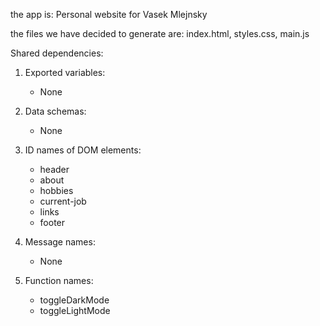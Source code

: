 the app is: Personal website for Vasek Mlejnsky

the files we have decided to generate are: index.html, styles.css, main.js

Shared dependencies:
1. Exported variables:
   - None

2. Data schemas:
   - None

3. ID names of DOM elements:
   - header
   - about
   - hobbies
   - current-job
   - links
   - footer

4. Message names:
   - None

5. Function names:
   - toggleDarkMode
   - toggleLightMode